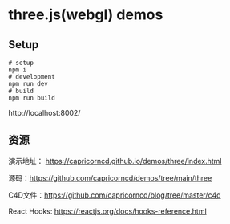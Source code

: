 # three.js(webgl) demos

## Setup

```shell script
# setup
npm i
# development
npm run dev
# build
npm run build
```

http://localhost:8002/

## 资源

演示地址： https://capricorncd.github.io/demos/three/index.html

源码：https://github.com/capricorncd/demos/tree/main/three

C4D文件：https://github.com/capricorncd/blog/tree/master/c4d

React Hooks: https://reactjs.org/docs/hooks-reference.html



